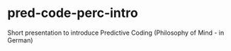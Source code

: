 # pred-code-perc-intro
Short presentation to introduce Predictive Coding (Philosophy of Mind - in German)
